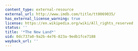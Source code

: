 ```yaml
---
content_type: external-resource
external_url: http://www.imdb.com/title/tt0069035/
has_external_license_warning: true
license: https://en.wikipedia.org/wiki/All_rights_reserved
status: ''
title: '*The New Land*'
uid: 0dc737a0-9a2b-4e76-823a-9edb1fce7188
wayback_url: ''
---
```

